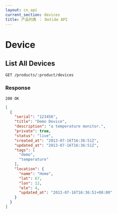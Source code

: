 ```yaml
---
layout: cn_api
current_section: devices
title: 产品列表 ｜ Dotide API
---
```


# Device

## List All Devices

    GET /products/:product/devices

### Response

    200 OK

~~~json
[
  {
    "serial": "123456",
    "title": "Demo Device",
    "description": "a temperature monitor.",
    "private": true,
    "status": "live",
    "created_at": "2013-07-16T16:36:51Z",
    "updated_at": "2013-07-16T16:36:51Z",
    "tags": [
      "demo",
      "temperature"
    ],
    "location": {
      "name": "Home",
      "lat": 67,
      "lon": 12,
      "ele": 4,
      "updated_at": "2013-07-16T16:36:51+08:00"
    }
  }
]
~~~
